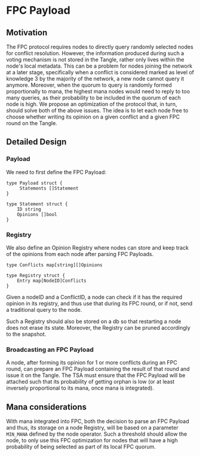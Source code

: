 # FPC Payload

## Motivation
The FPC protocol requires nodes to directly query randomly selected nodes for conflict resolution. However, the information produced during such a voting mechanism is not stored in the Tangle, rather only lives within the node's local metadata. This can be a problem for nodes joining the network at a later stage, specifically when a conflict is considered marked as level of knowledge 3 by the majority of the network, a new node cannot query it anymore. 
Moreover, when the quorum to query is randomly formed proportionally to mana, the highest mana nodes would need to reply to too many queries, as their probability to be included in the quorum of each node is high. 
We propose an optimization of the protocol that, in turn, should solve both of the above issues. The idea is to let each node free to choose whether writing its opinion on a given conflict and a given FPC round on the Tangle. 

## Detailed Design

### Payload
We need to first define the FPC Payload:

```
type Payload struct {
     Statements []Statement
}
```

```
type Statement struct {
    ID string
    Opinions []bool
}
```

### Registry

We also define an Opinion Registry where nodes can store and keep track of the opinions from each node after parsing FPC Payloads.

```
type Conflicts map[string][]Opinions
```

```
type Registry struct {
    Entry map[NodeID]Conflicts
}
```

Given a nodeID and a ConflictID, a node can check if it has the required opinion in its registry, and thus use that during its FPC round, or if not, send a traditional query to the node.

Such a Registry should also be stored on a db so that restarting a node does not erase its state. Moreover, the Registry can be pruned accordingly to the snapshot.

### Broadcasting an FPC Payload
A node, after forming its opinion for 1 or more conflicts during an FPC round, can prepare an FPC Payload containing the result of that round and issue it on the Tangle.
The TSA must ensure that the FPC Payload will be attached such that its probability of getting orphan is low (or at least inversely proportional to its mana, once mana is integrated).

## Mana considerations

With mana integrated into FPC, both the decision to parse an FPC Payload and thus, its storage on a node Registry, will be based on a parameter `MIN_MANA` defined by the node operator. Such a threshold should allow the node, to only use this FPC optimization for nodes that will have a high probability of being selected as part of its local FPC quorum.


